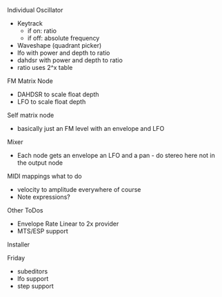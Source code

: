 Individual Oscillator

- Keytrack
  - if on: ratio
  - if off: absolute frequency
- Waveshape (quadrant picker)
- lfo with power and depth to ratio
- dahdsr with power and depth to ratio
- ratio uses 2^x table

FM Matrix Node
- DAHDSR to scale float depth
- LFO to scale float depth

Self matrix node
- basically just an FM level with an envelope and LFO

Mixer
- Each node gets an envelope an LFO and a pan - do stereo here not in the output node

MIDI mappings what to do
- velocity to amplitude everywhere of course
- Note expressions?

Other ToDos
- Envelope Rate Linear to 2x provider
- MTS/ESP support

Installer

Friday
- subeditors
- lfo support
- step support
